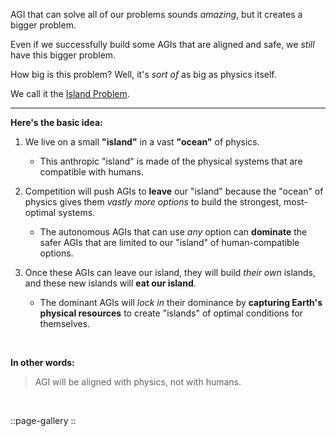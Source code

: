 AGI that can solve all of our problems sounds *amazing*, but it creates a bigger problem.

Even if we successfully build some AGIs that are aligned and safe, we *still* have this bigger problem.

How big is this problem? Well, it's *sort of* as big as physics itself.

We call it the [Island Problem](/essay).

---

**Here's the basic idea:**

1. We live on a small **"island"** in a vast **"ocean"** of physics. 

    - This anthropic "island" is made of the physical systems that are compatible with humans.

2. Competition will push AGIs to **leave** our "island" because the "ocean" of physics gives them *vastly more options* to build the strongest, most-optimal systems. 

	- The autonomous AGIs that can use *any* option can **dominate** the safer AGIs that are limited to our "island" of human-compatible options.

3. Once these AGIs can leave our island, they will build *their own* islands, and these new islands will **eat our island**.

    - The dominant AGIs will *lock in* their dominance by **capturing Earth's physical resources** to create "islands" of optimal conditions for themselves.


&nbsp;


**In other words:**

> AGI will be aligned with physics, not with humans.


&nbsp;


::page-gallery
::


